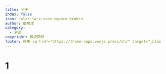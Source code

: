 ```yaml
---
title: 关于
index: false
icon: solar:face-scan-square-broken
author: 御坂球
category:
  - 杂谈
copyright: 御坂网络
footer: 使用 <a href="https://theme-hope.vuejs.press/zh/" target="_blank">VuePress Theme Hope</a> 主题 | MIT 协议, 版权所有 © 2025-至今 Misaka2298
---
```

# 1

<div class="vp-card-container">
  <VPCard
    title="关于本站&站长&御坂网络"
    desc="如题。"
    link="./misaka/"
  />
  <VPCard
    title="联系我们"
    desc="赫赫。"
    link="./contact/"
  />
</div>
